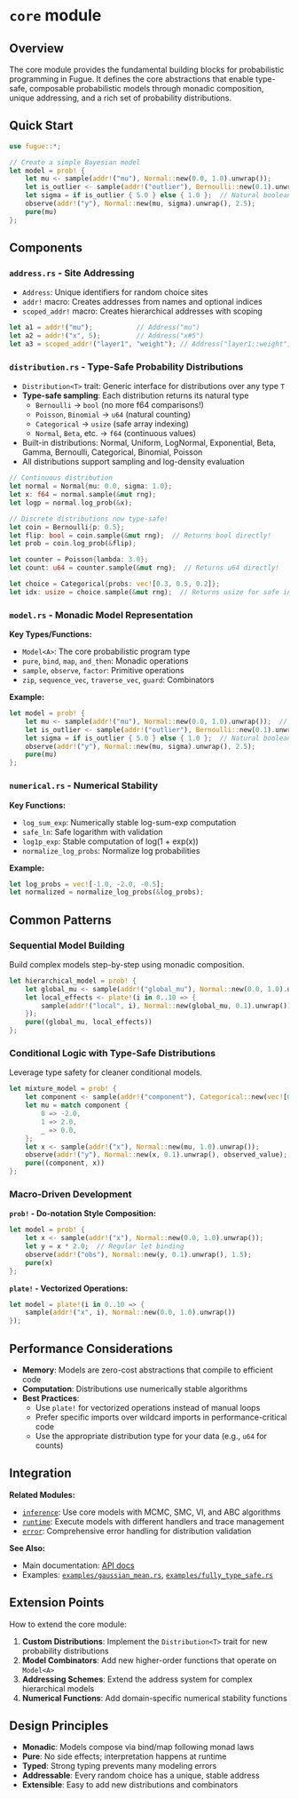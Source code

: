 # `core` module

## Overview

The core module provides the fundamental building blocks for probabilistic programming in Fugue. It defines the core abstractions that enable type-safe, composable probabilistic models through monadic composition, unique addressing, and a rich set of probability distributions.

## Quick Start

```rust
use fugue::*;

// Create a simple Bayesian model
let model = prob! {
    let mu <- sample(addr!("mu"), Normal::new(0.0, 1.0).unwrap());
    let is_outlier <- sample(addr!("outlier"), Bernoulli::new(0.1).unwrap());  // Returns bool!
    let sigma = if is_outlier { 5.0 } else { 1.0 };  // Natural boolean usage
    observe(addr!("y"), Normal::new(mu, sigma).unwrap(), 2.5);
    pure(mu)
};
```

## Components

### `address.rs` - Site Addressing

- `Address`: Unique identifiers for random choice sites
- `addr!` macro: Creates addresses from names and optional indices
- `scoped_addr!` macro: Creates hierarchical addresses with scoping

```rust
let a1 = addr!("mu");           // Address("mu")
let a2 = addr!("x", 5);         // Address("x#5")
let a3 = scoped_addr!("layer1", "weight"); // Address("layer1::weight")
```

### `distribution.rs` - Type-Safe Probability Distributions

- `Distribution<T>` trait: Generic interface for distributions over any type `T`
- **Type-safe sampling**: Each distribution returns its natural type
  - `Bernoulli` → `bool` (no more f64 comparisons!)
  - `Poisson`, `Binomial` → `u64` (natural counting)
  - `Categorical` → `usize` (safe array indexing)
  - `Normal`, `Beta`, etc. → `f64` (continuous values)
- Built-in distributions: Normal, Uniform, LogNormal, Exponential, Beta, Gamma, Bernoulli, Categorical, Binomial, Poisson
- All distributions support sampling and log-density evaluation

```rust
// Continuous distribution
let normal = Normal{mu: 0.0, sigma: 1.0};
let x: f64 = normal.sample(&mut rng);
let logp = normal.log_prob(&x);

// Discrete distributions now type-safe!
let coin = Bernoulli{p: 0.5};
let flip: bool = coin.sample(&mut rng);  // Returns bool directly!
let prob = coin.log_prob(&flip);

let counter = Poisson{lambda: 3.0};
let count: u64 = counter.sample(&mut rng);  // Returns u64 directly!

let choice = Categorical{probs: vec![0.3, 0.5, 0.2]};
let idx: usize = choice.sample(&mut rng);  // Returns usize for safe indexing!
```

### `model.rs` - Monadic Model Representation

**Key Types/Functions:**

- `Model<A>`: The core probabilistic program type
- `pure`, `bind`, `map`, `and_then`: Monadic operations
- `sample`, `observe`, `factor`: Primitive operations
- `zip`, `sequence_vec`, `traverse_vec`, `guard`: Combinators

**Example:**

```rust
let model = prob! {
    let mu <- sample(addr!("mu"), Normal::new(0.0, 1.0).unwrap());  // Returns f64
    let is_outlier <- sample(addr!("outlier"), Bernoulli::new(0.1).unwrap());  // Returns bool!
    let sigma = if is_outlier { 5.0 } else { 1.0 };  // Natural boolean usage
    observe(addr!("y"), Normal::new(mu, sigma).unwrap(), 2.5);
    pure(mu)
};
```

### `numerical.rs` - Numerical Stability

**Key Functions:**

- `log_sum_exp`: Numerically stable log-sum-exp computation
- `safe_ln`: Safe logarithm with validation
- `log1p_exp`: Stable computation of log(1 + exp(x))
- `normalize_log_probs`: Normalize log probabilities

**Example:**

```rust
let log_probs = vec![-1.0, -2.0, -0.5];
let normalized = normalize_log_probs(&log_probs);
```

## Common Patterns

### Sequential Model Building

Build complex models step-by-step using monadic composition.

```rust
let hierarchical_model = prob! {
    let global_mu <- sample(addr!("global_mu"), Normal::new(0.0, 1.0).unwrap());
    let local_effects <- plate!(i in 0..10 => {
        sample(addr!("local", i), Normal::new(global_mu, 0.1).unwrap())
    });
    pure((global_mu, local_effects))
};
```

### Conditional Logic with Type-Safe Distributions

Leverage type safety for cleaner conditional models.

```rust
let mixture_model = prob! {
    let component <- sample(addr!("component"), Categorical::new(vec![0.3, 0.7]).unwrap()); // Returns usize!
    let mu = match component {
        0 => -2.0,
        1 => 2.0,
        _ => 0.0,
    };
    let x <- sample(addr!("x"), Normal::new(mu, 1.0).unwrap());
    observe(addr!("y"), Normal::new(x, 0.1).unwrap(), observed_value);
    pure((component, x))
};
```

### Macro-Driven Development

**`prob!` - Do-notation Style Composition:**

```rust
let model = prob! {
    let x <- sample(addr!("x"), Normal::new(0.0, 1.0).unwrap());
    let y = x * 2.0;  // Regular let binding
    observe(addr!("obs"), Normal::new(y, 0.1).unwrap(), 1.5);
    pure(x)
};
```

**`plate!` - Vectorized Operations:**

```rust
let model = plate!(i in 0..10 => {
    sample(addr!("x", i), Normal::new(0.0, 1.0).unwrap())
});
```

## Performance Considerations

- **Memory**: Models are zero-cost abstractions that compile to efficient code
- **Computation**: Distributions use numerically stable algorithms
- **Best Practices**:
  - Use `plate!` for vectorized operations instead of manual loops
  - Prefer specific imports over wildcard imports in performance-critical code
  - Use the appropriate distribution type for your data (e.g., `u64` for counts)

## Integration

**Related Modules:**

- [`inference`](../inference/README.md): Use core models with MCMC, SMC, VI, and ABC algorithms
- [`runtime`](../runtime/README.md): Execute models with different handlers and trace management
- [`error`](../error.rs): Comprehensive error handling for distribution validation

**See Also:**

- Main documentation: [API docs](https://docs.rs/fugue)
- Examples: [`examples/gaussian_mean.rs`](../../examples/gaussian_mean.rs), [`examples/fully_type_safe.rs`](../../examples/fully_type_safe.rs)

## Extension Points

How to extend the core module:

1. **Custom Distributions**: Implement the `Distribution<T>` trait for new probability distributions
2. **Model Combinators**: Add new higher-order functions that operate on `Model<A>`
3. **Addressing Schemes**: Extend the address system for complex hierarchical models
4. **Numerical Functions**: Add domain-specific numerical stability functions

## Design Principles

- **Monadic**: Models compose via bind/map following monad laws
- **Pure**: No side effects; interpretation happens at runtime
- **Typed**: Strong typing prevents many modeling errors
- **Addressable**: Every random choice has a unique, stable address
- **Extensible**: Easy to add new distributions and combinators

